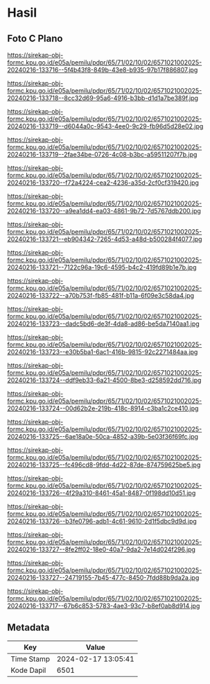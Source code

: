 # Hasil

## Foto C Plano

https://sirekap-obj-formc.kpu.go.id/e05a/pemilu/pdpr/65/71/02/10/02/6571021002025-20240216-133716--5f4b43f8-849b-43e8-b935-97b17f886807.jpg

https://sirekap-obj-formc.kpu.go.id/e05a/pemilu/pdpr/65/71/02/10/02/6571021002025-20240216-133718--8cc32d69-95a6-4916-b3bb-d1d1a7be389f.jpg

https://sirekap-obj-formc.kpu.go.id/e05a/pemilu/pdpr/65/71/02/10/02/6571021002025-20240216-133719--d6044a0c-9543-4ee0-9c29-fb96d5d28e02.jpg

https://sirekap-obj-formc.kpu.go.id/e05a/pemilu/pdpr/65/71/02/10/02/6571021002025-20240216-133719--2fae34be-0726-4c08-b3bc-a59511207f7b.jpg

https://sirekap-obj-formc.kpu.go.id/e05a/pemilu/pdpr/65/71/02/10/02/6571021002025-20240216-133720--f72a4224-cea2-4236-a35d-2cf0cf319420.jpg

https://sirekap-obj-formc.kpu.go.id/e05a/pemilu/pdpr/65/71/02/10/02/6571021002025-20240216-133720--a9ea1dd4-ea03-4861-9b72-7d5767ddb200.jpg

https://sirekap-obj-formc.kpu.go.id/e05a/pemilu/pdpr/65/71/02/10/02/6571021002025-20240216-133721--eb904342-7265-4d53-a48d-b500284f4077.jpg

https://sirekap-obj-formc.kpu.go.id/e05a/pemilu/pdpr/65/71/02/10/02/6571021002025-20240216-133721--7122c96a-19c6-4595-b4c2-419fd89b1e7b.jpg

https://sirekap-obj-formc.kpu.go.id/e05a/pemilu/pdpr/65/71/02/10/02/6571021002025-20240216-133722--a70b753f-fb85-481f-b11a-6f09e3c58da4.jpg

https://sirekap-obj-formc.kpu.go.id/e05a/pemilu/pdpr/65/71/02/10/02/6571021002025-20240216-133723--dadc5bd6-de3f-4da8-ad86-be5da7140aa1.jpg

https://sirekap-obj-formc.kpu.go.id/e05a/pemilu/pdpr/65/71/02/10/02/6571021002025-20240216-133723--e30b5ba1-6ac1-416b-9815-92c2271484aa.jpg

https://sirekap-obj-formc.kpu.go.id/e05a/pemilu/pdpr/65/71/02/10/02/6571021002025-20240216-133724--ddf9eb33-6a21-4500-8be3-d258592dd716.jpg

https://sirekap-obj-formc.kpu.go.id/e05a/pemilu/pdpr/65/71/02/10/02/6571021002025-20240216-133724--00d62b2e-219b-418c-8914-c3ba1c2ce410.jpg

https://sirekap-obj-formc.kpu.go.id/e05a/pemilu/pdpr/65/71/02/10/02/6571021002025-20240216-133725--6ae18a0e-50ca-4852-a39b-5e03f36f69fc.jpg

https://sirekap-obj-formc.kpu.go.id/e05a/pemilu/pdpr/65/71/02/10/02/6571021002025-20240216-133725--fc496cd8-9fdd-4d22-87de-874759625be5.jpg

https://sirekap-obj-formc.kpu.go.id/e05a/pemilu/pdpr/65/71/02/10/02/6571021002025-20240216-133726--4f29a310-8461-45a1-8487-0f198dd10d51.jpg

https://sirekap-obj-formc.kpu.go.id/e05a/pemilu/pdpr/65/71/02/10/02/6571021002025-20240216-133726--b3fe0796-adb1-4c61-9610-2d1f5dbc9d9d.jpg

https://sirekap-obj-formc.kpu.go.id/e05a/pemilu/pdpr/65/71/02/10/02/6571021002025-20240216-133727--8fe2ff02-18e0-40a7-9da2-7e14d024f296.jpg

https://sirekap-obj-formc.kpu.go.id/e05a/pemilu/pdpr/65/71/02/10/02/6571021002025-20240216-133727--24719155-7b45-477c-8450-7fdd88b9da2a.jpg

https://sirekap-obj-formc.kpu.go.id/e05a/pemilu/pdpr/65/71/02/10/02/6571021002025-20240216-133717--67b6c853-5783-4ae3-93c7-b8ef0ab8d914.jpg


## Metadata

| Key        | Value               |
| ---------- | ------------------- |
| Time Stamp | 2024-02-17 13:05:41 |
| Kode Dapil | 6501                |



